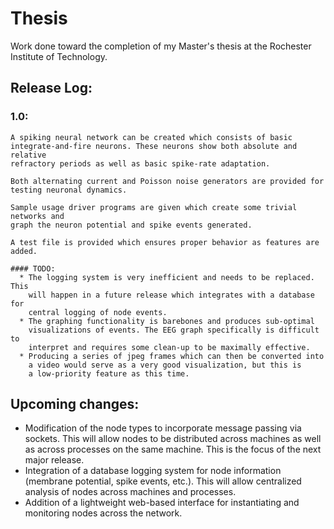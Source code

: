 # Thesis

Work done toward the completion of my Master's thesis at the Rochester Institute of Technology.

## Release Log:

  ### 1.0:

    A spiking neural network can be created which consists of basic
    integrate-and-fire neurons. These neurons show both absolute and relative
    refractory periods as well as basic spike-rate adaptation.

    Both alternating current and Poisson noise generators are provided for
    testing neuronal dynamics.

    Sample usage driver programs are given which create some trivial networks and
    graph the neuron potential and spike events generated.

    A test file is provided which ensures proper behavior as features are added.

    #### TODO:
      * The logging system is very inefficient and needs to be replaced. This
        will happen in a future release which integrates with a database for
        central logging of node events.
      * The graphing functionality is barebones and produces sub-optimal
        visualizations of events. The EEG graph specifically is difficult to
        interpret and requires some clean-up to be maximally effective.
      * Producing a series of jpeg frames which can then be converted into
        a video would serve as a very good visualization, but this is
        a low-priority feature as this time.

## Upcoming changes:
  * Modification of the node types to incorporate message passing via sockets.
    This will allow nodes to be distributed across machines as well as across
    processes on the same machine. This is the focus of the next major release.
  * Integration of a database logging system for node information (membrane
    potential, spike events, etc.). This will allow centralized analysis of
    nodes across machines and processes.
  * Addition of a lightweight web-based interface for instantiating and
    monitoring nodes across the network.
